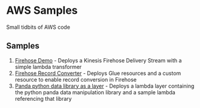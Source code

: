 # AWS Samples
Small tidbits of AWS code

## Samples
1. [Firehose Demo](./firehose-demo/README.md) - Deploys a Kinesis Firehose Delivery Stream with a simple lambda transformer
2. [Firehose Record Converter](./firehose-record-converter/README.md) - Deploys Glue resources and a custom resource to enable record conversion in Firehose
3. [Panda python data library as a layer](./panda-lambda-layer/README.md) - Deploys a lambda layer containing the python panda data manipulation library and a sample lambda referencing that library